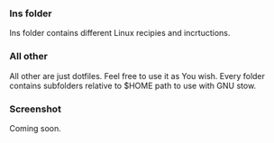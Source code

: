 ### Ins folder 
Ins folder contains different Linux recipies and incrtuctions.

### All other
All other are just dotfiles. Feel free to use it as You wish. Every folder contains subfolders relative to $HOME path to use with GNU stow.

### Screenshot
Coming soon.
